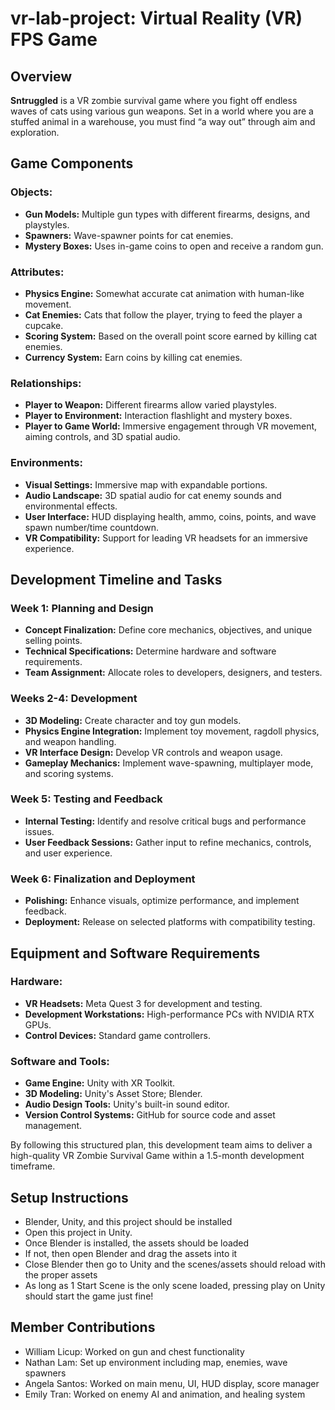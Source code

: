 # vr-lab-project: Virtual Reality (VR) FPS Game

## Overview
**Sntruggled** is a VR zombie survival game where you fight off endless waves of cats using various gun weapons. Set in a world where you are a stuffed animal in a warehouse, you must find “a way out” through aim and exploration.

## Game Components
### Objects:
- **Gun Models:** Multiple gun types with different firearms, designs, and playstyles.
- **Spawners:** Wave-spawner points for cat enemies.
- **Mystery Boxes:** Uses in-game coins to open and receive a random gun.

### Attributes:
- **Physics Engine:** Somewhat accurate cat animation with human-like movement.
- **Cat Enemies:** Cats that follow the player, trying to feed the player a cupcake.
- **Scoring System:** Based on the overall point score earned by killing cat enemies.
- **Currency System:** Earn coins by killing cat enemies.

### Relationships:
- **Player to Weapon:** Different firearms allow varied playstyles.
- **Player to Environment:** Interaction flashlight and mystery boxes.
- **Player to Game World:** Immersive engagement through VR movement, aiming controls, and 3D spatial audio.

### Environments:
- **Visual Settings:** Immersive map with expandable portions.
- **Audio Landscape:** 3D spatial audio for cat enemy sounds and environmental effects.
- **User Interface:** HUD displaying health, ammo, coins, points, and wave spawn number/time countdown.
- **VR Compatibility:** Support for leading VR headsets for an immersive experience.

## Development Timeline and Tasks
### Week 1: Planning and Design
- **Concept Finalization:** Define core mechanics, objectives, and unique selling points.
- **Technical Specifications:** Determine hardware and software requirements.
- **Team Assignment:** Allocate roles to developers, designers, and testers.

### Weeks 2-4: Development
- **3D Modeling:** Create character and toy gun models.
- **Physics Engine Integration:** Implement toy movement, ragdoll physics, and weapon handling.
- **VR Interface Design:** Develop VR controls and weapon usage.
- **Gameplay Mechanics:** Implement wave-spawning, multiplayer mode, and scoring systems.

### Week 5: Testing and Feedback
- **Internal Testing:** Identify and resolve critical bugs and performance issues.
- **User Feedback Sessions:** Gather input to refine mechanics, controls, and user experience.

### Week 6: Finalization and Deployment
- **Polishing:** Enhance visuals, optimize performance, and implement feedback.
- **Deployment:** Release on selected platforms with compatibility testing.

## Equipment and Software Requirements
### Hardware:
- **VR Headsets:** Meta Quest 3 for development and testing.
- **Development Workstations:** High-performance PCs with NVIDIA RTX GPUs.
- **Control Devices:** Standard game controllers.

### Software and Tools:
- **Game Engine:** Unity with XR Toolkit.
- **3D Modeling:** Unity's Asset Store; Blender.
- **Audio Design Tools:** Unity's built-in sound editor.
- **Version Control Systems:** GitHub for source code and asset management.

By following this structured plan, this development team aims to deliver a high-quality VR Zombie Survival Game within a 1.5-month development timeframe.

## Setup Instructions 
- Blender, Unity, and this project should be installed
- Open this project in Unity.
- Once Blender is installed, the assets should be loaded
- If not, then open Blender and drag the assets into it
- Close Blender then go to Unity and the scenes/assets should reload with the proper assets
- As long as 1 Start Scene is the only scene loaded, pressing play on Unity should start the game just fine!
  
## Member Contributions 
- William Licup: Worked on gun and chest functionality
- Nathan Lam: Set up environment including map, enemies, wave spawners
- Angela Santos: Worked on main menu, UI, HUD display, score manager
- Emily Tran: Worked on enemy AI and animation, and healing system
